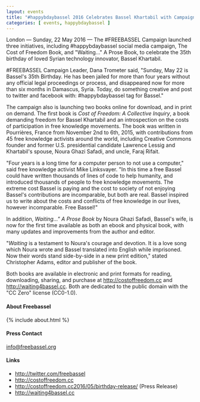 ```yaml
---
layout: events
title: "#happybdaybassel 2016 Celebrates Bassel Khartabil with Campaign & Two Book Launches"
categories: [ events, happybdaybassel ]
---
```


London — Sunday, 22 May 2016 — The #FREEBASSEL Campaign launched three initiatives, including #happybdaybassel social media campaign, The Cost of Freedom Book, and "Waiting..." A Prose Book, to celebrate the 35th birthday of loved Syrian technology innovator, Bassel Khartabil.

\#FREEBASSEL Campaign Leader, Dana Trometer said, "Sunday, May 22 is Bassel's 35th Birthday. He has been jailed for more than four years without any official legal proceedings or process, and disappeared now for more than six months in Damascus, Syria. Today, do something
creative and post to twitter and facebook with: #happybdaybassel tag for Bassel."

The campaign also is launching two books online for download, and in print on demand. The first book is
*Cost of Freedom: A Collective Inquiry*, a book demanding freedom for Bassel Khartabil and an introspection on the costs of participation in free knowledge movements. The book was written in Pourrières, France from November 2nd to 6th, 2015, with contributions from 45 free knowledge activists around the world, including Creative Commons founder and former U.S. presidential candidate Lawrence Lessig and Khartabil's spouse, Noura Ghazi Safadi, and uncle, Faraj Rifait.

"Four years is a long time for a computer person to not use a computer," said free knowledge activist Mike Linksvayer. "In this time a free Bassel could have written thousands of lines of code to help humanity, and introduced thousands of people to free knowledge movements. The extreme cost Bassel is paying and the cost to society of not enjoying Bassel's contributions are incomparable, but both are real. Bassel inspired us to write about the costs and conflicts of free knowledge in our lives, however incomparable. Free Bassel!"

In addition, *Waiting..." A Prose Book* by Noura Ghazi Safadi, Bassel's wife, is now for the first time available as both an ebook and physical book, with many updates and improvements from the author and editor.

"*Waiting* is a testament to Noura's courage and devotion. It is a love song which Noura wrote and Bassel translated into English while imprisoned. Now their words stand side-by-side in a new print edition," stated Christopher Adams, editor and publisher of the book.

Both books are available in electronic and print formats for reading, downloading, sharing, and purchase at <http://costoffreedom.cc> and <http://waiting4bassel.cc>. Both are dedicated to the public domain with the "CC Zero" license (CC0-1.0).

#### About Freebassel

{% include about.html %}

#### Press Contact

info@freebassel.org

#### Links

* <http://twitter.com/freebassel>
* <http://costoffreedom.cc>
* <http://costoffreedom.cc2016/05/birthday-release/> (Press Release)
* <http://waiting4bassel.cc>

